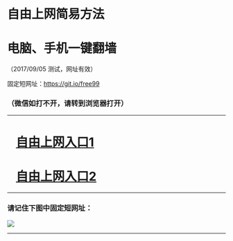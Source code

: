 ﻿# 自由上网简易方法

# 电脑、手机一键翻墙

（2017/09/05 测试，网址有效）

固定短网址：https://git.io/free99

### （微信如打不开，请转到浏览器打开）


***





# &nbsp;&nbsp; <a href="http://ft837612898.fwq-tz1001.xyz/fwqtz01.html?t=090500118814 " target="_blank">自由上网入口1</a>
# &nbsp;&nbsp; <a href="http://ft1224722110.fwq-tz1002.xyz/fwqtz02.html?t=090500118022 " target="_blank">自由上网入口2</a>
***

### 请记住下图中固定短网址：

<img src="https://s3-us-west-2.amazonaws.com/fwq-1001/yjfq-20170905okok.png" /> 


***

